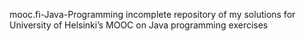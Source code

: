 mooc.fi-Java-Programming  incomplete repository of my solutions for University of Helsinki’s MOOC on Java programming exercises
